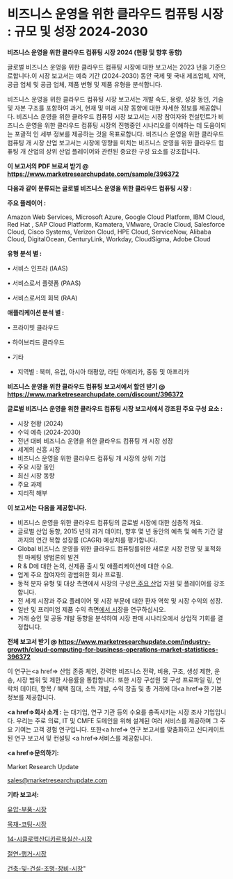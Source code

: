# 비즈니스 운영을 위한 클라우드 컴퓨팅 시장 : 규모 및 성장 2024-2030

<strong>비즈니스 운영을 위한 클라우드 컴퓨팅 시장 2024 (현황 및 향후 동향)</strong>

글로벌 비즈니스 운영을 위한 클라우드 컴퓨팅 시장에 대한 보고서는 2023 년을 기준으로합니다.이 시장 보고서는 예측 기간 (2024-2030) 동안 국제 및 국내 제조업체, 지역, 공급 업체 및 공급 업체, 제품 변형 및 제품 유형을 분석합니다.

비즈니스 운영을 위한 클라우드 컴퓨팅 시장 보고서는 개발 속도, 용량, 성장 동인, 기술 및 자본 구조를 포함하여 과거, 현재 및 미래 시장 동향에 대한 자세한 정보를 제공합니다. 비즈니스 운영을 위한 클라우드 컴퓨팅 시장 보고서는 시장 참여자와 컨설턴트가 비즈니스 운영을 위한 클라우드 컴퓨팅 시장의 진행중인 시나리오를 이해하는 데 도움이되는 포괄적 인 세부 정보를 제공하는 것을 목표로합니다. 비즈니스 운영을 위한 클라우드 컴퓨팅 개 시장 산업 보고서는 시장에 영향을 미치는 비즈니스 운영을 위한 클라우드 컴퓨팅 개 산업의 상위 산업 플레이어와 관련된 중요한 구성 요소를 강조합니다.



<strong>이 보고서의 PDF 브로셔 받기 @ <a href=https://www.marketresearchupdate.com/sample/396372>https://www.marketresearchupdate.com/sample/396372</a></strong>



<strong>다음과 같이 분류되는 글로벌 비즈니스 운영을 위한 클라우드 컴퓨팅 시장 :</strong>



<strong>주요 플레이어 :</strong>

Amazon Web Services, Microsoft Azure, Google Cloud Platform, IBM Cloud, Red Hat , SAP Cloud Platform, Kamatera, VMware, Oracle Cloud, Salesforce Cloud, Cisco Systems, Verizon Cloud, HPE Cloud, ServiceNow, Alibaba Cloud, DigitalOcean, CenturyLink, Workday, CloudSigma, Adobe Cloud



<strong>유형 분석 별 :</strong>

• 서비스 인프라 (IAAS)

• 서비스로서 플랫폼 (PAAS)

• 서비스로서의 회복 (RAA)



<strong>애플리케이션 분석 별 :</strong>

• 프라이빗 클라우드

• 하이브리드 클라우드

• 기타

<ul>
  <li>지역별 : 북미, 유럽, 아시아 태평양, 라틴 아메리카, 중동 및 아프리카</li>
</ul>


<strong>비즈니스 운영을 위한 클라우드 컴퓨팅 보고서에서 할인 받기 @ <a href=https://www.marketresearchupdate.com/discount/396372>https://www.marketresearchupdate.com/discount/396372</a></strong>



<strong>글로벌 비즈니스 운영을 위한 클라우드 컴퓨팅 시장 보고서에서 강조된 주요 구성 요소 :</strong>
<ul>
  <li>시장 현황 (2024)</li>
  <li>수익 예측 (2024-2030)</li>
  <li>전년 대비 비즈니스 운영을 위한 클라우드 컴퓨팅 개 시장 성장</li>
  <li>세계의 신흥 시장</li>
  <li>비즈니스 운영을 위한 클라우드 컴퓨팅 개 시장의 상위 기업</li>
  <li>주요 시장 동인</li>
  <li>최신 시장 동향</li>
  <li>주요 과제</li>
  <li>지리적 해부</li>
</ul>


<strong>이 보고서는 다음을 제공합니다.</strong>
<ul>
  <li>비즈니스 운영을 위한 클라우드 컴퓨팅의 글로벌 시장에 대한 심층적 개요.</li>
  <li>글로벌 산업 동향, 2015 년의 과거 데이터, 향후 몇 년 동안의 예측 및 예측 기간 말까지의 연간 복합 성장률 (CAGR) 예상치를 평가합니다.</li>
  <li>Global 비즈니스 운영을 위한 클라우드 컴퓨팅를위한 새로운 시장 전망 및 표적화 된 마케팅 방법론의 발견</li>
  <li>R &amp; D에 대한 논의, 신제품 출시 및 애플리케이션에 대한 수요.</li>
  <li>업계 주요 참여자의 광범위한 회사 프로필.</li>
  <li>동적 분자 유형 및 대상 측면에서 시장의 구성은<a href=> 주요 산</a>업 자원 및 플레이어를 강조합니다.</li>
  <li>전 세계 시장과 주요 플레이어 및 시장 부문에 대한 환자 역학 및 시장 수익의 성장.</li>
  <li>일반 및 프리미엄 제품 수익 측면<a href=>에서 시</a>장을 연구하십시오.</li>
  <li>거래 승인 및 공동 개발 동향을 분석하여 시장 판매 시나리오에서 상업적 기회를 결정합니다.</li>
</ul>



<strong>전체 보고서 받기 @ <a href=https://www.marketresearchupdate.com/industry-growth/cloud-computing-for-business-operations-market-statistices-396372>https://www.marketresearchupdate.com/industry-growth/cloud-computing-for-business-operations-market-statistices-396372</a></strong>

이 연구는<a href=> 산업 존중</a> 체인, 강력한 비즈니스 전략, 비용, 구조, 생성 제한, 운송, 시장 범위 및 제한 사용률을 통합합니다. 또한 시장 구성원 및 구성 프로파일 링, 연락처 데이터, 항목 / 혜택 침대, 소득 개발, 수익 창출 및 총 거래에 대<a href=>한 기본 </a>정보를 제공합니다.



<strong><a href=>회사 소</a>개 :</strong>
는 대기업, 연구 기관 등의 수요를 충족시키는 시장 조사 기업입니다. 우리는 주로 의료, IT 및 CMFE 도메인을 위해 설계된 여러 서비스를 제공하며 그 주요 기여는 고객 경험 연구입니다. 또한<a href=> 연구 보</a>고서를 맞춤화하고 신디케이트 된 연구 보고서 및 컨설팅 <a href=>서비스</a>를 제공합니다.



<strong><a href=>문의하기:</a></strong>

Market Research Update

sales@marketresearchupdate.com



<strong>기타 보고서:</strong>

<a href=https://www.linkedin.com/pulse/유압-부품-시장-세분화-연구-및-목표-고객2029년-trend-tracking-tips-360-analysis/>유압-부품-시장</a>

<a href=https://www.linkedin.com/pulse/목재-코팅-시장-세분화-연구-및-목표-고객2029년-isdailynews-8kabf/>목재-코팅-시장</a>

<a href=https://www.linkedin.com/pulse/14-시클로헥산디카르복실산-시장-규모-및-성장-2023-analytics-avenue-adventures-24-ana-s9gsf/>14-시클로헥산디카르복실산-시장</a>

<a href=https://www.linkedin.com/pulse/절연-행거-시장-동향-및-성장-전망-consumer-connection-chronicles-24--k4i0f/>절연-행거-시장</a>

<a href=https://www.linkedin.com/pulse/건축-및-건설-조명-장비-시장-규모-성장-2023-consumer-connection-chronicles-24--phmwf/>건축-및-건설-조명-장비-시장</a>"
